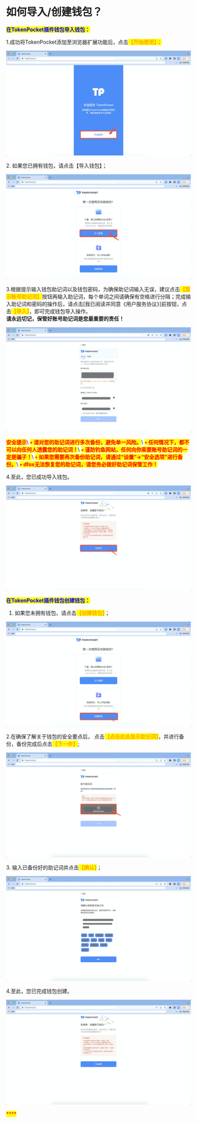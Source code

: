 # 如何导入/创建钱包？

<mark style="color:blue;">**在TokenPocket插件钱包导入钱包：**</mark>

1.成功将TokenPocket添加至浏览器扩展功能后，点击<mark style="color:orange;">**【开始使用】；**</mark>

![](<../../../.gitbook/assets/1 (24).png>)

2\. 如果您已拥有钱包，请点击【导入钱包】；

![](<../../../.gitbook/assets/2 (22) (2).png>)

3.根据提示输入钱包助记词以及钱包密码，为确保助记词输入无误，建议点击<mark style="color:orange;">**【显示账号助记词】**</mark>按钮再输入助记词，每个单词之间请确保有空格进行分隔；完成输入助记词和密码的操作后，请点击\[我已阅读并同意《用户服务协议》]前按钮，点击<mark style="color:orange;">**【导入】**</mark>，即可完成钱包导入操作。\
**请永远切记，保管好账号助记词是您最重要的责任！**

![](<../../../.gitbook/assets/3 (24).png>)

<mark style="color:red;">**安全提示**</mark>\ <mark style="color:red;"></mark><mark style="color:red;">**• 请对您的助记词进行多次备份，避免单一风险。**</mark>\ <mark style="color:red;"></mark><mark style="color:red;">**• 任何情况下，都不可以向任何人透露您的助记词！**</mark>\ <mark style="color:red;"></mark><mark style="color:red;">**• 谨防钓鱼网站，任何向你索要账号助记词的一定是骗子！**</mark>\ <mark style="color:red;"></mark><mark style="color:red;">**• 如果您需要再次备份助记词，请通过“设置”->“安全选项”进行备份。**</mark>\ <mark style="color:red;"></mark><mark style="color:red;">**• dfox无法恢复您的助记词，请您务必做好助记词保管工作！**</mark>

4.至此，您已成功导入钱包。

![](<../../../.gitbook/assets/4 (16).png>)

<mark style="color:blue;">**在TokenPocket插件钱包创建钱包：**</mark>

1. 如果您未拥有钱包，请点击<mark style="color:orange;">**【创建钱包】**</mark>；

![](<../../../.gitbook/assets/5 (12) (2).png>)

2.在确保了解关于钱包的安全要点后， 点击<mark style="color:orange;">**【点击此处显示助记词】**</mark>，并进行备份，备份完成后点击<mark style="color:orange;">**【下一步】**</mark>;

![](<../../../.gitbook/assets/6 (11).png>)

3\. 输入已备份好的助记词并点击<mark style="color:orange;">**【确认】**</mark>；

![](<../../../.gitbook/assets/7 (6).png>)

4.至此，您已完成钱包创建。

![](<../../../.gitbook/assets/8 (2).png>)

<mark style="color:red;">****</mark>
